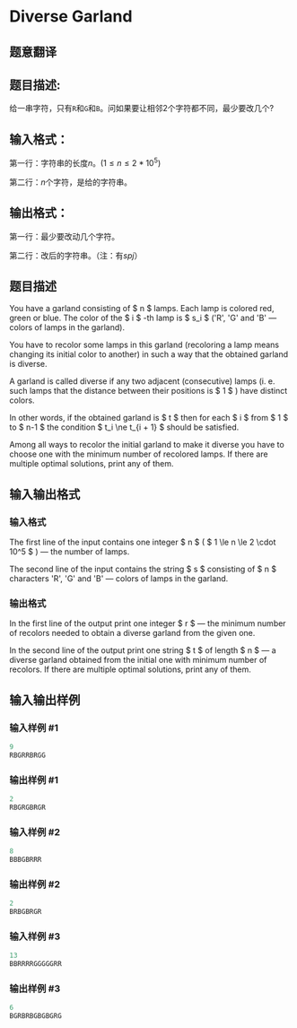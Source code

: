 # Diverse Garland

## 题意翻译

## 题目描述:

给一串字符，只有`R`和`G`和`B`。问如果要让相邻$2$个字符都不同，最少要改几个?

## 输入格式：

第一行：字符串的长度$n$。$(1\leq n\leq2*10^5)$

第二行：$n$个字符，是给的字符串。

## 输出格式：

第一行：最少要改动几个字符。

第二行：改后的字符串。（注：有$spj$）

## 题目描述

You have a garland consisting of $ n $ lamps. Each lamp is colored red, green or blue. The color of the $ i $ -th lamp is $ s_i $ ('R', 'G' and 'B' — colors of lamps in the garland).

You have to recolor some lamps in this garland (recoloring a lamp means changing its initial color to another) in such a way that the obtained garland is diverse.

A garland is called diverse if any two adjacent (consecutive) lamps (i. e. such lamps that the distance between their positions is $ 1 $ ) have distinct colors.

In other words, if the obtained garland is $ t $ then for each $ i $ from $ 1 $ to $ n-1 $ the condition $ t_i \ne t_{i + 1} $ should be satisfied.

Among all ways to recolor the initial garland to make it diverse you have to choose one with the minimum number of recolored lamps. If there are multiple optimal solutions, print any of them.

## 输入输出格式

### 输入格式

The first line of the input contains one integer $ n $ ( $ 1 \le n \le 2 \cdot 10^5 $ ) — the number of lamps.

The second line of the input contains the string $ s $ consisting of $ n $ characters 'R', 'G' and 'B' — colors of lamps in the garland.

### 输出格式

In the first line of the output print one integer $ r $ — the minimum number of recolors needed to obtain a diverse garland from the given one.

In the second line of the output print one string $ t $ of length $ n $ — a diverse garland obtained from the initial one with minimum number of recolors. If there are multiple optimal solutions, print any of them.

## 输入输出样例

### 输入样例 #1

```cpp
9
RBGRRBRGG

```
### 输出样例 #1

```cpp
2
RBGRGBRGR

```
### 输入样例 #2

```cpp
8
BBBGBRRR

```
### 输出样例 #2

```cpp
2
BRBGBRGR

```
### 输入样例 #3

```cpp
13
BBRRRRGGGGGRR

```
### 输出样例 #3

```cpp
6
BGRBRBGBGBGRG

```

